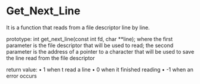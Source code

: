 # Get_Next_Line
It is a function that reads from a file descriptor line by line.

prototype:
  int get_next_line(const int fd, char **line);
where the first parameter is the file descriptor that will be used to read; the second parameter is the address of a pointer to a character that will be used to save the line read from the file descriptor

return value:
• 1 when t read a line
• 0 when it finished reading
• -1 when an error occurs
